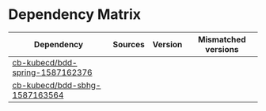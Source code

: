 # Dependency Matrix

Dependency | Sources | Version | Mismatched versions
---------- | ------- | ------- | -------------------
[cb-kubecd/bdd-spring-1587162376](https://github.com/cb-kubecd/bdd-spring-1587162376.git) |  | []() | 
[cb-kubecd/bdd-sbhg-1587163564](https://github.com/cb-kubecd/bdd-sbhg-1587163564.git) |  | []() | 
